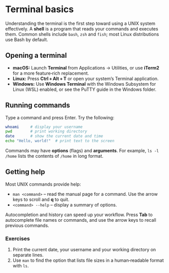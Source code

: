 # Terminal basics

Understanding the terminal is the first step toward using a UNIX system
effectively.  A **shell** is a program that reads your commands and
executes them.  Common shells include `bash`, `zsh` and `fish`; most
Linux distributions use Bash by default.

## Opening a terminal

* **macOS:** Launch **Terminal** from Applications → Utilities, or use
  **iTerm2** for a more feature‑rich replacement.
* **Linux:** Press **Ctrl + Alt + T** or open your system’s Terminal
  application.
* **Windows:** Use **Windows Terminal** with the Windows Subsystem for
  Linux (WSL) enabled, or see the PuTTY guide in the Windows folder.

## Running commands

Type a command and press Enter.  Try the following:

```bash
whoami     # display your username
pwd        # print working directory
date       # show the current date and time
echo "Hello, world!"  # print text to the screen
```

Commands may have **options** (flags) and **arguments**.  For example,
`ls -l /home` lists the contents of `/home` in long format.

## Getting help

Most UNIX commands provide help:

* `man <command>` – read the manual page for a command.  Use the
  arrow keys to scroll and **q** to quit.
* `<command> --help` – display a summary of options.

Autocompletion and history can speed up your workflow.  Press
**Tab** to autocomplete file names or commands, and use the arrow
keys to recall previous commands.

### Exercises

1. Print the current date, your username and your working directory on
   separate lines.
2. Use `man` to find the option that lists file sizes in a human‑readable
   format with `ls`.
